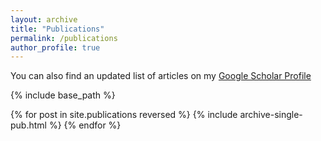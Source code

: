 ```yaml
---
layout: archive
title: "Publications"
permalink: /publications
author_profile: true
---
```


You can also find an updated list of articles on my [Google Scholar Profile](https://scholar.google.com/citations?user=piSn5gQAAAAJ&hl=en)

{% include base_path %}

{% for post in site.publications reversed %}
  {% include archive-single-pub.html %}
{% endfor %}

